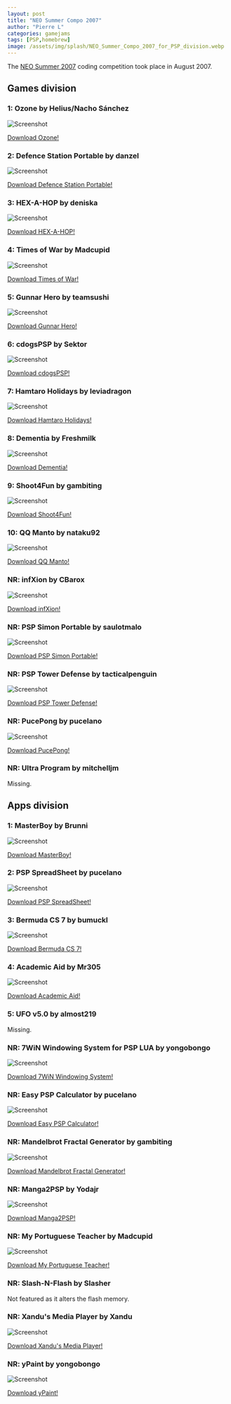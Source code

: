 ```yaml
---
layout: post
title: "NEO Summer Compo 2007"
author: "Pierre L"
categories: gamejams
tags: [PSP,homebrew]
image: /assets/img/splash/NEO_Summer_Compo_2007_for_PSP_division.webp
---
```


The [NEO Summer 2007](https://www.neoflash.com/go/index.php/2007/09/02/the-finally-result-for-this-neo-summer-compo-2007/) coding competition took place in August 2007.

## Games division

### 1: Ozone by Helius/Nacho Sánchez

![Screenshot](https://github.com/PSP-Archive/PSP-Archive.github.io/raw/gh-pages/assets/img/snaps/OZON00555_00001.webp)

<a href="https://archive.org/details/ozone.7z">Download Ozone!</a>

### 2: Defence Station Portable by danzel

![Screenshot](https://github.com/PSP-Archive/PSP-Archive.github.io/raw/gh-pages/assets/img/snaps/20210723020008.webp)

<a href="https://archive.org/details/dsp.7z">Download Defence Station Portable!</a>

### 3: HEX-A-HOP by deniska

![Screenshot](https://github.com/PSP-Archive/PSP-Archive.github.io/raw/gh-pages/assets/img/snaps/HEX-00839_00000.webp)

<a href="https://archive.org/details/hex-a-hop.7z">Download HEX-A-HOP!</a>

### 4: Times of War by Madcupid

![Screenshot](https://github.com/PSP-Archive/PSP-Archive.github.io/raw/gh-pages/assets/img/snaps/TIME00993_00002.webp)

<a href="https://archive.org/details/times-of-war.-7z">Download Times of War!</a>

### 5: Gunnar Hero by teamsushi

![Screenshot](https://github.com/PSP-Archive/PSP-Archive.github.io/raw/gh-pages/assets/img/snaps/gunnarhero.webp)

<a href="https://archive.org/details/gunnarhero.7z">Download Gunnar Hero!</a>

### 6: cdogsPSP by Sektor

![Screenshot](https://github.com/PSP-Archive/PSP-Archive.github.io/raw/gh-pages/assets/img/snaps/20210613173629.webp)

<a href="https://archive.org/details/cdogsPSP.7z">Download cdogsPSP!</a>

### 7: Hamtaro Holidays by leviadragon

![Screenshot](https://github.com/PSP-Archive/PSP-Archive.github.io/raw/gh-pages/assets/img/snaps/TAMA01086_00001.webp)

<a href="https://archive.org/details/tama-relase.-7z">Download Hamtaro Holidays!</a>

### 8: Dementia by Freshmilk

![Screenshot](https://github.com/PSP-Archive/PSP-Archive.github.io/raw/gh-pages/assets/img/snaps/DEME00807_00003.webp)

<a href="https://archive.org/details/dementia.-7z">Download Dementia!</a>

### 9: Shoot4Fun by gambiting

![Screenshot](https://github.com/PSP-Archive/PSP-Archive.github.io/raw/gh-pages/assets/img/snaps/SHOO00938_00000.webp)

<a href="https://archive.org/details/shoot4fun.7z">Download Shoot4Fun!</a>

### 10: QQ Manto by nataku92

![Screenshot](https://github.com/PSP-Archive/PSP-Archive.github.io/raw/gh-pages/assets/img/snaps/QQMA00545_00000.webp)

<a href="https://archive.org/details/qqmanto.7z">Download QQ Manto!</a>

### NR: infXion by CBarox

![Screenshot](https://github.com/PSP-Archive/PSP-Archive.github.io/raw/gh-pages/assets/img/snaps/INFX00731_00000.webp)

<a href="https://archive.org/details/infXion.7z">Download infXion!</a>

### NR: PSP Simon Portable by saulotmalo

![Screenshot](https://github.com/PSP-Archive/PSP-Archive.github.io/raw/gh-pages/assets/img/snaps/SIMO00550_00001.webp)

<a href="https://archive.org/details/simon.7z">Download PSP Simon Portable!</a>

### NR: PSP Tower Defense by tacticalpenguin

![Screenshot](https://github.com/PSP-Archive/PSP-Archive.github.io/raw/gh-pages/assets/img/snaps/20210620071555.webp)

<a href="https://archive.org/details/psptdv-0.1.7z">Download PSP Tower Defense!</a>

### NR: PucePong by pucelano

![Screenshot](https://github.com/PSP-Archive/PSP-Archive.github.io/raw/gh-pages/assets/img/snaps/pucepong.webp)

<a href="https://archive.org/details/puce-pong-v-10.7z">Download PucePong!</a>

### NR: Ultra Program by mitchelljm

Missing.


## Apps division

### 1: MasterBoy by Brunni

![Screenshot](https://github.com/PSP-Archive/PSP-Archive.github.io/raw/gh-pages/assets/img/snaps/MAST00950_00000.webp)

<a href="https://archive.org/details/masterboy.-7z">Download MasterBoy!</a>

### 2: PSP SpreadSheet by pucelano

![Screenshot](https://github.com/PSP-Archive/PSP-Archive.github.io/raw/gh-pages/assets/img/snaps/PSP-01613_00000.webp)

<a href="https://archive.org/details/psp-spread-sheet-v-2.7z">Download PSP SpreadSheet!</a>

### 3: Bermuda CS 7 by bumuckl

![Screenshot](https://github.com/PSP-Archive/PSP-Archive.github.io/raw/gh-pages/assets/img/snaps/bermudacs.webp)

<a href="https://archive.org/details/bermudacs9_compability_fix.7z">Download Bermuda CS 7!</a>

### 4: Academic Aid by Mr305

![Screenshot](https://github.com/PSP-Archive/PSP-Archive.github.io/raw/gh-pages/assets/img/snaps/ACAD01099_00001.webp)

<a href="https://archive.org/details/academic-aid">Download Academic Aid!</a>

### 5: UFO v5.0 by almost219

Missing.

### NR: 7WiN Windowing System for PSP LUA by yongobongo

![Screenshot](https://github.com/PSP-Archive/PSP-Archive.github.io/raw/gh-pages/assets/img/snaps/7win.webp)

<a href="https://archive.org/details/7-wi-n.-7z">Download 7WiN Windowing System!</a>

### NR: Easy PSP Calculator by pucelano

![Screenshot](https://github.com/PSP-Archive/PSP-Archive.github.io/raw/gh-pages/assets/img/snaps/easycalc.webp)

<a href="https://archive.org/details/easy-pspcalculator-v-20.7z">Download Easy PSP Calculator!</a>

### NR: Mandelbrot Fractal Generator by gambiting

![Screenshot](https://github.com/PSP-Archive/PSP-Archive.github.io/raw/gh-pages/assets/img/snaps/madelbrot.webp)

<a href="https://archive.org/details/mandelbrot.7z">Download Mandelbrot Fractal Generator!</a>

### NR: Manga2PSP by Yodajr

![Screenshot](https://github.com/PSP-Archive/PSP-Archive.github.io/raw/gh-pages/assets/img/snaps/MANG00777_00000.webp)

<a href="https://archive.org/details/manga-2-psp-v-1.7z">Download Manga2PSP!</a>

### NR: My Portuguese Teacher by Madcupid

![Screenshot](https://github.com/PSP-Archive/PSP-Archive.github.io/raw/gh-pages/assets/img/snaps/MY_P02007_00000.webp)

<a href="https://archive.org/details/my-portuguese-teacher-v-1.0.7z">Download My Portuguese Teacher!</a>

### NR: Slash-N-Flash by Slasher

Not featured as it alters the flash memory.

### NR: Xandu's Media Player by Xandu

![Screenshot](https://github.com/PSP-Archive/PSP-Archive.github.io/raw/gh-pages/assets/img/snaps/XMPB00529_00000.webp)

<a href="https://archive.org/details/xmpbeta.-7z">Download Xandu's Media Player!</a>

### NR: yPaint by yongobongo

![Screenshot](https://github.com/PSP-Archive/PSP-Archive.github.io/raw/gh-pages/assets/img/snaps/YPAI00629_00000.webp)

<a href="https://archive.org/details/yPaint.7z">Download yPaint!</a>
